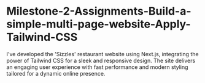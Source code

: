 # Milestone-2-Assignments-Build-a-simple-multi-page-website-Apply-Tailwind-CSS
I've developed the 'Sizzles' restaurant website using Next.js, integrating the power of Tailwind CSS for a sleek and responsive design. The site delivers an engaging user experience with fast performance and modern styling tailored for a dynamic online presence.
